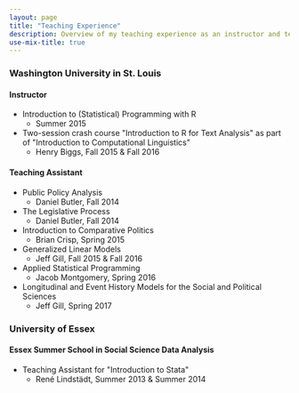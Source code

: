 ```yaml
---
layout: page
title: "Teaching Experience"
description: Overview of my teaching experience as an instructor and teaching assistant.
use-mix-title: true
---
```


### Washington University in St. Louis
#### Instructor
* Introduction to (Statistical) Programming with R
  * Summer 2015
* Two-session crash course "Introduction to R for Text Analysis" as part of "Introduction to Computational Linguistics"
  * Henry Biggs, Fall 2015 & Fall 2016

#### Teaching Assistant 
* Public Policy Analysis
  * Daniel Butler, Fall 2014
* The Legislative Process
  * Daniel Butler, Fall 2014
* Introduction to Comparative Politics
  * Brian Crisp, Spring 2015
* Generalized Linear Models
  * Jeff Gill, Fall 2015 & Fall 2016
* Applied Statistical Programming
  * Jacob Montgomery, Spring 2016
* Longitudinal and Event History Models for the Social and Political Sciences
  * Jeff Gill, Spring 2017

### University of Essex
#### Essex Summer School in Social Science Data Analysis
* Teaching Assistant for "Introduction to Stata"
  * René Lindstädt, Summer 2013 & Summer 2014

